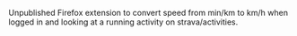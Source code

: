 Unpublished Firefox extension to convert speed from min/km to km/h when logged in and looking at a running activity on strava/activities.